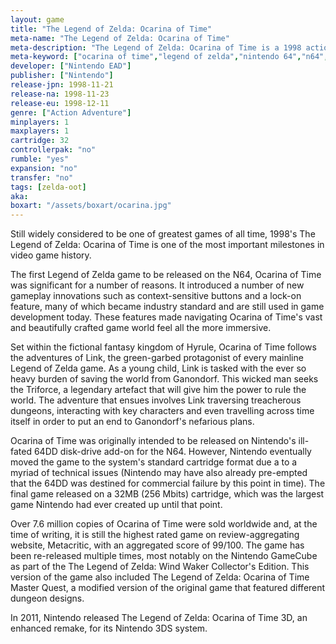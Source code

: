 ```yaml
---
layout: game
title: "The Legend of Zelda: Ocarina of Time"
meta-name: "The Legend of Zelda: Ocarina of Time"
meta-description: "The Legend of Zelda: Ocarina of Time is a 1998 action-adventure game for the Nintendo 64. It is widely considered to be one of the greatest games of all time."
meta-keyword: ["ocarina of time","legend of zelda","nintendo 64","n64","link"]
developer: ["Nintendo EAD"]
publisher: ["Nintendo"]
release-jpn: 1998-11-21
release-na: 1998-11-23
release-eu: 1998-12-11
genre: ["Action Adventure"]
minplayers: 1
maxplayers: 1
cartridge: 32
controllerpak: "no"
rumble: "yes"
expansion: "no"
transfer: "no"
tags: [zelda-oot]
aka:
boxart: "/assets/boxart/ocarina.jpg"
---
```


Still widely considered to be one of greatest games of all time, 1998's The Legend of Zelda: Ocarina of Time is one of the most important milestones in video game history.

The first Legend of Zelda game to be released on the N64, Ocarina of Time was significant for a number of reasons. It introduced a number of new gameplay innovations such as context-sensitive buttons and a lock-on feature, many of which became industry standard and are still used in game development today. These features made navigating Ocarina of Time's vast and beautifully crafted game world feel all the more immersive.

Set within the fictional fantasy kingdom of Hyrule, Ocarina of Time follows the adventures of Link, the green-garbed protagonist of every mainline Legend of Zelda game. As a young child, Link is tasked with the ever so heavy burden of saving the world from Ganondorf. This wicked man seeks the Triforce, a legendary artefact that will give him the power to rule the world. The adventure that ensues involves Link traversing treacherous dungeons, interacting with key characters and even travelling across time itself in order to put an end to Ganondorf's nefarious plans.

Ocarina of Time was originally intended to be released on Nintendo's ill-fated 64DD disk-drive add-on for the N64. However, Nintendo eventually moved the game to the system's standard cartridge format due a to a myriad of technical issues (Nintendo may have also already pre-empted that the 64DD was destined for commercial failure by this point in time). The final game released on a 32MB (256 Mbits) cartridge, which was the largest game Nintendo had ever created up until that point.

Over 7.6 million copies of Ocarina of Time were sold worldwide and, at the time of writing, it is still the highest rated game on review-aggregating website, Metacritic, with an aggregated score of 99/100. The game has been re-released multiple times, most notably on the Nintendo GameCube as part of the The Legend of Zelda: Wind Waker Collector's Edition. This version of the game also included The Legend of Zelda: Ocarina of Time Master Quest, a modified version of the original game that featured different dungeon designs.

In 2011, Nintendo released The Legend of Zelda: Ocarina of Time 3D, an enhanced remake, for its Nintendo 3DS system.

